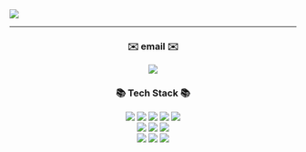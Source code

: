 <img src="https://capsule-render.vercel.app/api?type=waving&color=auto&height=300&section=header&text=Welcome!!!&fontSize=90" />

<hr>

<!-- Tech Stack -->
<h3 align="center">✉️ email ✉️</h3>
<p align="center">
    <img src="https://img.shields.io/badge/likeksj6829@gmail.com-EA4335?style=flat-square&logo=gmail&logoColor=white"/>
</p>
<h3 align="center">📚 Tech Stack 📚</h3>
<p align="center">
    <a href="https://naver.com" target="_blank"><img src="https://img.shields.io/badge/Java-007396?style=for-the-badge&logo=Java&logoColor=white"/></a>
    <a href="https://spring.io/" target="_blank"><img src="https://img.shields.io/badge/spring-6DB33F.svg?style=for-the-badge&logo=spring&logoColor=white" /></a>
    <a href="https://spring.io/projects/spring-boot" target="_blank"><img src="https://img.shields.io/badge/spring boot-6DB33F.svg?style=for-the-badge&logo=springboot&logoColor=white" /></a>
    <a href="https://www.python.org/" target="_blank"><img src="https://img.shields.io/badge/Python-3766AB?style=for-the-badge&logo=Python&logoColor=white"/></a>
    <a href="https://www.djangoproject.com/" target="_blank"><img src="https://img.shields.io/badge/django-092E20.svg?style=for-the-badge&logo=django&logoColor=white" /></a><br>
    <a href="https://developer.mozilla.org/en-US/docs/Web/Guide/HTML/HTML5 target="_blank"><img src="https://img.shields.io/badge/html-E34F26.svg?style=for-the-badge&logo=html5&logoColor=white" /></a>
    <a href="https://developer.mozilla.org/ko/docs/Web/CSS" target="_blank"><img src="https://img.shields.io/badge/css-1572B6.svg?style=for-the-badge&logo=css3&logoColor=white" /></a>
    <a href="https://developer.mozilla.org/en-US/docs/Web/JavaScript" target="_blank"><img src="https://img.shields.io/badge/javascript-F7DF1E.svg?style=for-the-badge&logo=javascript&logoColor=white" /></a><br>
    <a href="https://www.mysql.com/" target="_blank"><img src="https://img.shields.io/badge/MySQL-4479A1?style=for-the-badge&logo=MySQL&logoColor=white"></a>
    <a href="https://www.oracle.com/kr/" target="_blank"><img src="https://img.shields.io/badge/Oracle-F80000?style=for-the-badge&logo=Oracle&logoColor=white"></a>
    <a href="https://github.com/" target="_blank"><img src="https://img.shields.io/badge/github-181717.svg?style=for-the-badge&logo=github&logoColor=white" /></a>
</p>
